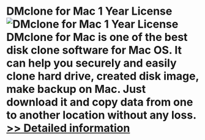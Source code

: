 # DMclone for Mac 1 Year License<br />![DMclone for Mac 1 Year License](https://mycommerce.akamaized.net/api/pimages/P301011201/BIG/301011201.PNG)<br />DMclone for Mac is one of the best disk clone software for Mac OS. It can help you securely and easily clone hard drive, created disk image, make backup on Mac. Just download it and copy data from one to another location without any loss.<br />[>> Detailed information](https://secure.shareit.com/shareit/product.html?productid=301011201&affiliateid=200057808)